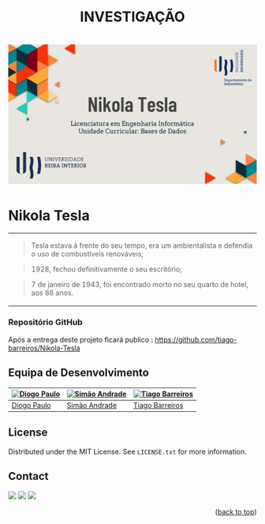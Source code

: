 <a name="readme-top"></a>

<div align="center">

# INVESTIGAÇÃO

# ![Header](images/logo.png)

</div>

# Nikola Tesla

<table>
<tr>
<td>

> Tesla estava à frente do seu tempo, era um ambientalista e defendia o uso de combustíveis renováveis;

> 1928, fechou definitivamente o seu escritório;

> 7 de janeiro de 1943, foi encontrado morto no seu quarto de hotel, aos 86 anos.

</td>
</tr>
</table>

<!-- 
### Ferramentas e Tecnologias

[![Cisco][Cisco]][Cisco-url] [![Linux][Linux]][Linux-url] [![LaTeX][LaTeX]][LaTeX-url] [![Overleaf][Overleaf]][Overleaf-url]

[![OCaml][OCaml]][OCaml-url] [![JetBrains][JetBrains]][JetBrains-url]

[![Assembly][Assembly]][Assembly-url] [![logisim-evolution][logisim-evolution]][logisim-evolution-url]

[![C++][C++]][C++-url] [![VS-Code][VS-Code]][VS-Code-url] [![LaTeX][LaTeX]][LaTeX-url] [![Makefile][Makefile]][Makefile-url]

[![Next][Next.js]][Next-url] [![React][React.js]][React-url] [![Bootstrap][Bootstrap.com]][Bootstrap-url] [![JQuery][JQuery.com]][JQuery-url]
-->

### Repositório GitHub

Após a entrega deste projeto ficará publico :  https://github.com/tiago-barreiros/Nikola-Tesla

<!-- 
## Limites

![](images/jogo1.png)

## Exemplo de Entrada

![](images/jogo2.png)

## Exemplo de Saída

![](images/jogo3.png)

## Aplicação

### Introdução
<div align="center">

![](images/intro1.png)

</div>

### Introduzir Números
<div align="center">

![](images/intro2.png)

</div>

#### Sensivel a Erros de Utilizador
<div align="center">

![](images/intro3.png)

</div>

### Menu Principal
<div align="center">

![](images/menu.png)

</div>

#### Funcionalidade 1
<div align="center">

![](images/jogo1.png)

</div>

#### Funcionalidade 2
<div align="center">

![](images/jogo2.png)

</div>

#### Funcionalidade 3
<div align="center">

![](images/jogo3.png)

</div>

#### Funcionalidade 4
<div align="center">

![](images/jogo4.png)

</div>

#### Funcionalidade 5
<div align="center">

![](images/jogo5.png)

</div>

#### Funcionalidade 6
<div align="center">

![](images/jogo6.png)

</div>

#### Sair
<div align="center">

![](images/sair.png)

</div>

#### Sensivel a Erros de Utilizador
<div align="center">

![](images/intro3.png)

</div>
-->
<!-- 
### Menu introdutório
<div align="center">

![](images/menu.png)

</div>

### Jogo
<div align="center">

![](images/jogo.png)

</div>
-->

<!-- 
### Página de Login

![](src/images/readme/login2.png)

### Página de Registo

![](src/images/readme/registar.png)

### Recuperar Password

![](src/images/readme/reporSenha.png)

### Landing Page

![](src/images/readme/landingPageWireframe.png)

### Contratos

![](src/images/readme/contratos.png)

### Feedbacks

![](src/images/readme/scroll.png)
![](src/images/readme/personalizado.png)

### Página Pessoal

![](src/images/readme/perfil2.png)

### Reservar

![](src/images/readme/escolherCowork.png)
![](src/images/readme/filtrarReserva.png)
![](src/images/readme/guardadasReservas.png)

### Calendário

![](src/images/readme/calendario.png)

### Planta do Cowork

![](src/images/readme/planta3.png)

### Ambiente da Administração

![](src/images/readme/admin.png)
![](src/images/readme/tabelas.png)
![](src/images/readme/pesquisa.png)

### Alguns Recursos

![](src/images/readme/modal.png)
![](src/images/readme/toasts.png)
![](src/images/readme/exposicao.png)
-->

<!-- 
### Como usar executar App?

- O procedimento de instalação realiza-se através de um ficheiro Makefile. Transforma o ficheiro '.c' em '.o' e cria o executável 'main-team-9.exe'.
-->

<!-- 
- Deverá ser compilado utilizando o comando:
   ```sh
   gcc -o qqsm main main.c -Wall -std=c99
   ```
-->

<!-- 
- Acede ao website no URL de um browser: https://cowork-fundao.web.app/
-->

<!-- 
## Documentação

- [Linux](https://www.linux.org/)
- [Cisco Packet Tracer](https://www.netacad.com/courses/packet-tracer)
- [LaTeX](https://www.latex-project.org/)
- [Overleaf](https://www.overleaf.com/)

> Restante documentação encontra-se no Relatório presente no Repositório.

- [React](https://reactjs.org/docs/getting-started.html)
- [react-router-dom](https://reactrouter.com/web/guides/quick-start)
- [npm](https://www.npmjs.com/)
- [DataPicker](https://hypeserver.github.io/react-date-range/)
- [Date and Time Pickers - Validation](https://mui.com/x/react-date-pickers/validation/)
- [headless UI](https://headlessui.com/)
- [tailwindcss](https://v2.tailwindcss.com/docs/installation)
- [Firebase](https://firebase.google.com/docs)
-->

## Equipa de Desenvolvimento

[![Diogo Paulo](https://cdn.discordapp.com/attachments/1050105332891926569/1135606338160959699/j3DiVZMi_400x400.jpg)](https://github.com/Diogo365)| [![Simão Andrade](https://cdn.discordapp.com/attachments/1050105332891926569/1135606349695295668/image.png)](https://github.com/NiMouh) |[![Tiago Barreiros](https://avatars.githubusercontent.com/u/78179371?s=100&v=4)](https://github.com/tiago-barreiros)
---|--------------------------------------------------------------------------------------------------------------|---
[Diogo Paulo](https://github.com/Diogo365)| [Simão Andrade](https://github.com/NiMouh)                                                         |[Tiago Barreiros](https://github.com/tiago-barreiros)

<!-- 
# Orientação

## [Prof. Doutor Nuno M. Garcia](https://prisonsystems.eu/experts/nuno-garcia-ph-d/)

## *Redes de Computadores* @[Universidade da Beira Interior](https://www.ubi.pt/).


### Installation

_Below is an example of how you can instruct your audience on installing and setting up your app. This template doesn't rely on any external dependencies or services._

1. Get a free API Key at [https://example.com](https://example.com)
2. Clone the repo
   ```sh
   git clone https://github.com/your_username_/Project-Name.git
   ```
3. Install NPM packages
   ```sh
   npm install
   ```
4. Enter your API in `config.js`
   ```js
   const API_KEY = 'ENTER YOUR API';
   ```

<p align="right">(<a href="#readme-top">back to top</a>)</p>
-->

<!-- LICENSE -->
## License

Distributed under the MIT License. See `LICENSE.txt` for more information.

<!-- CONTACT -->
## Contact

<div> 
   <a href = "mailto:tiago.m.barreiros@gmail.com"><img src="https://img.shields.io/badge/-Gmail-%23333?style=for-the-badge&logo=gmail&logoColor=white" target="_blank"></a>
  <a href="https://www.linkedin.com/in/tiago-barreiros/" target="_blank"><img src="https://img.shields.io/badge/-LinkedIn-%230077B5?style=for-the-badge&logo=linkedin&logoColor=white" target="_blank"></a> 
   <a href="https://discord.gg/537381363486031873" target="_blank"><img src="https://img.shields.io/badge/Discord-7289DA?style=for-the-badge&logo=discord&logoColor=white" target="_blank"></a>
</div>

<p align="right">(<a href="#readme-top">back to top</a>)</p>

<!-- MARKDOWN LINKS & IMAGES -->
<!-- https://www.markdownguide.org/basic-syntax/#reference-style-links -->
[contributors-shield]: https://img.shields.io/github/contributors/othneildrew/Best-README-Template.svg?style=for-the-badge
[contributors-url]: https://github.com/othneildrew/Best-README-Template/graphs/contributors
[forks-shield]: https://img.shields.io/github/forks/othneildrew/Best-README-Template.svg?style=for-the-badge
[forks-url]: https://github.com/othneildrew/Best-README-Template/network/members
[stars-shield]: https://img.shields.io/github/stars/othneildrew/Best-README-Template.svg?style=for-the-badge
[stars-url]: https://github.com/othneildrew/Best-README-Template/stargazers
[issues-shield]: https://img.shields.io/github/issues/othneildrew/Best-README-Template.svg?style=for-the-badge
[issues-url]: https://github.com/othneildrew/Best-README-Template/issues
[license-shield]: https://img.shields.io/github/license/othneildrew/Best-README-Template.svg?style=for-the-badge
[license-url]: https://github.com/othneildrew/Best-README-Template/blob/master/LICENSE.txt
[linkedin-shield]: https://img.shields.io/badge/-LinkedIn-black.svg?style=for-the-badge&logo=linkedin&colorB=555
[linkedin-url]: https://linkedin.com/in/othneildrew
[Next.js]: https://img.shields.io/badge/next.js-000000?style=for-the-badge&logo=nextdotjs&logoColor=white
[Next-url]: https://nextjs.org/
[React.js]: https://img.shields.io/badge/React-20232A?style=for-the-badge&logo=react&logoColor=61DAFB
[React-url]: https://reactjs.org/
[C++]: https://img.shields.io/badge/C++-00599C?style=for-the-badge&logo=cplusplus&logoColor=white
[C++-url]: https://www.cplusplus.com/
[VS-Code]: https://img.shields.io/badge/VS_Code-0078D4?style=for-the-badge&logo=visualstudiocode&logoColor=white
[VS-Code-url]: https://code.visualstudio.com/
[Vue.js]: https://img.shields.io/badge/Vue.js-35495E?style=for-the-badge&logo=vuedotjs&logoColor=4FC08D
[Vue-url]: https://vuejs.org/
[Angular.io]: https://img.shields.io/badge/Angular-DD0031?style=for-the-badge&logo=angular&logoColor=white
[Angular-url]: https://angular.io/
[Svelte.dev]: https://img.shields.io/badge/Svelte-4A4A55?style=for-the-badge&logo=svelte&logoColor=FF3E00
[Svelte-url]: https://svelte.dev/
[Laravel.com]: https://img.shields.io/badge/Laravel-FF2D20?style=for-the-badge&logo=laravel&logoColor=white
[Laravel-url]: https://laravel.com
[Bootstrap.com]: https://img.shields.io/badge/Bootstrap-563D7C?style=for-the-badge&logo=bootstrap&logoColor=white
[Bootstrap-url]: https://getbootstrap.com
[JQuery.com]: https://img.shields.io/badge/jQuery-0769AD?style=for-the-badge&logo=jquery&logoColor=white
[JQuery-url]: https://jquery.com 
[LaTex]: https://img.shields.io/badge/LaTeX-47A141?style=for-the-badge&logo=latex&logoColor=white
[LaTex-url]: https://www.latex-project.org/
[Makefile]: https://img.shields.io/badge/Makefile-003366?style=for-the-badge&logo=gnu&logoColor=white
[Makefile-url]: https://www.gnu.org/software/make/
[Assembly]: https://img.shields.io/badge/Assembly-000000?style=for-the-badge&logo=assemblyscript&logoColor=white
[Assembly-url]: https://www.assemblyscript.org/
[logisim-evolution]: https://img.shields.io/badge/Logisim_Evolution-FF2D20?style=for-the-badge&logo=logisim&logoColor=white
[logisim-evolution-url]: https://www.logisim.org/
[OCaml]: https://img.shields.io/badge/OCaml-EC6813?style=for-the-badge&logo=ocaml&logoColor=white
[OCaml-url]: https://ocaml.org/
[JetBrains]: https://img.shields.io/badge/JetBrains-000000?style=for-the-badge&logo=jetbrains&logoColor=white
[JetBrains-url]: https://www.jetbrains.com/
[Overleaf]: https://img.shields.io/badge/Overleaf-47A141?style=for-the-badge&logo=overleaf&logoColor=white
[Overleaf-url]: https://www.overleaf.com/
[Linux]: https://img.shields.io/badge/Linux-FCC624?style=for-the-badge&logo=linux&logoColor=black
[Linux-url]: https://www.linux.org/
[Cisco]: https://img.shields.io/badge/Cisco-1BA0D7?style=for-the-badge&logo=cisco&logoColor=white
[Cisco-url]: https://www.cisco.com/
